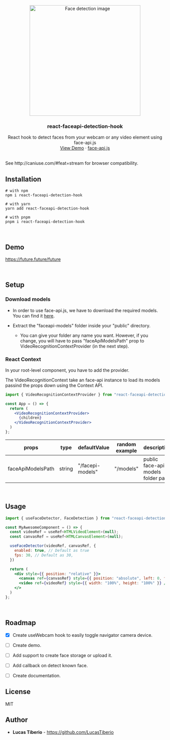 <div align="center">
  <img src="https://miro.medium.com/v2/resize:fit:640/format:webp/1*OiMm9fJ8QxD5hwXLF3UpQw.jpeg" alt="Face detection image" width="350">

  <h3 align="center">react-faceapi-detection-hook</h3>
  <p align="center">
    React hook to detect faces from your webcam or any video element using face-api.js
    <br />
    <a href="future.future">View Demo</a>
    ·
    <a href="https://justadudewhohacks.github.io/face-api.js/docs/">face-api.js</a>
  </p>
</div>

<br />
See http://caniuse.com/#feat=stream for browser compatibility.


## Installation
```shell
# with npm
npm i react-faceapi-detection-hook

# with yarn
yarn add react-faceapi-detection-hook

# with pnpm
pnpm i react-faceapi-detection-hook
```

<br />

## Demo
https://future.future/future

<br />

## Setup
### Download models
- In order to use face-api.js, we have to download the required models. You can find it [here](https://github.com/LucasTiberio/react-faceapi-detection-hook/tree/main/faceapi-models).

- Extract the "faceapi-models" folder inside your "public" directory.
  - You can give your folder any name you want. However, if you change, you will have to pass "faceApiModelsPath" prop to VideoRecognitionContextProvider (in the next step).


### React Context
In your root-level component, you have to add the provider.

The VideoRecognitionContext take an face-api instance to load its models passind the props down using the Context API.

```jsx
import { VideoRecognitionContextProvider } from "react-faceapi-detection-hook";

const App = () => {
  return (
    <VideoRecognitionContextProvider>
      {children}
    </VideoRecognitionContextProvider>
  )
};
```

props                | type       | defaultValue        | random example   | description                         |
---------------------|------------|---------------------|------------------|-------------------------------------|
faceApiModelsPath    | string     | "/facepi-models"    | "/models"        | public face-api models folder path  |

<br />

## Usage
```jsx
import { useFaceDetector, FaceDetection } from "react-faceapi-detection-hook";

const MyAwesomeComponent = () => {
  const videoRef = useRef<HTMLVideoElement>(null);
  const canvasRef = useRef<HTMLCanvasElement>(null);

  useFaceDetector(videoRef, canvasRef, {
    enabled: true, // Default as true
    fps: 30, // Default as 30,
  })

  return (
    <div style={{ position: "relative" }}>
      <canvas ref={canvasRef} style={{ position: "absolute", left: 0, top: 0, width: "100%", height: "100%" }} />
      <video ref={videoRef} style={{ width: "100%", height: "100%" }} />
    </>
  )
};
```

<br />

## Roadmap
- [X] Create useWebcam hook to easily toggle navigator camera device.
- [ ] Create demo.
- [ ] Add support to create face storage or upload it.
- [ ] Add callback on detect known face.
- [ ] Create documentation.


## License
MIT


## Author
- **Lucas Tiberio** - https://github.com/LucasTiberio

